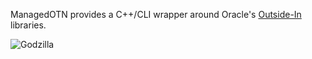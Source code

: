 ManagedOTN provides a C++/CLI wrapper around Oracle's [Outside-In](http://www.oracle.com/us/technologies/embedded/025613.htm) libraries.

![Godzilla](http://i.imgur.com/U33qoR2.png "Godzilla")
